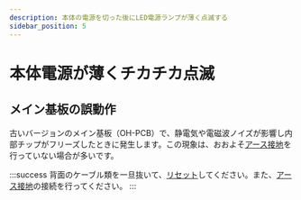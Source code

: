 ```yaml
---
description: 本体の電源を切った後にLED電源ランプが薄く点滅する
sidebar_position: 5
---
```


# 本体電源が薄くチカチカ点滅

## メイン基板の誤動作

古いバージョンのメイン基板（OH-PCB）で、静電気や電磁波ノイズが影響し内部チップがフリーズしたときに発生します。この現象は、おおよそ[アース接地](../../kihonsousa/suno.md)を行っていない場合が多いです。

:::success
背面のケーブル類を一旦抜いて、[リセット](../notoraburu/nonigachiteshimau.md#meingashiteirugaarimasu)してください。また、[アース接地](../../kihonsousa/suno.md)の接続を行ってください。
:::

